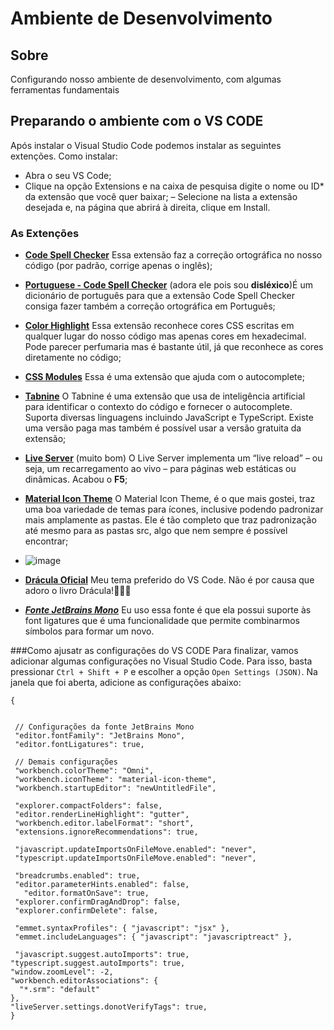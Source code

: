 # Ambiente de Desenvolvimento

## Sobre
Configurando nosso ambiente de desenvolvimento, com algumas ferramentas fundamentais

## Preparando o ambiente com o VS CODE
Após instalar o Visual Studio Code podemos instalar as seguintes extenções. Como instalar:
- Abra o seu VS Code;
- Clique na opção Extensions e na caixa de pesquisa digite o nome ou ID* da extensão que você quer baixar;
– Selecione na lista a extensão desejada e, na página que abrirá à direita, clique em Install.

### As Extenções 
- **[Code Spell Checker](https://marketplace.visualstudio.com/items?itemName=streetsidesoftware.code-spell-checker)** Essa extensão faz a correção ortográfica no nosso código (por padrão, corrige apenas o inglês);
- **[Portuguese - Code Spell Checker](https://marketplace.visualstudio.com/items?itemName=streetsidesoftware.code-spell-checker-portuguese)** (adora ele pois sou **disléxico**)É um dicionário de português para que a extensão Code Spell Checker consiga fazer também a correção ortográfica em Português;
- **[Color Highlight](https://marketplace.visualstudio.com/items?itemName=naumovs.color-highlight)** Essa extensão reconhece cores CSS escritas em qualquer lugar do nosso código mas apenas cores em hexadecimal. Pode parecer perfumaria mas é bastante útil, já que reconhece as cores diretamente no código;
- **[CSS Modules](https://marketplace.visualstudio.com/items?itemName=clinyong.vscode-css-modules)** Essa é uma extensão que ajuda com o autocomplete;
- **[Tabnine](https://marketplace.visualstudio.com/items?itemName=TabNine.tabnine-vscode)** O Tabnine é uma extensão que usa de inteligência artificial para identificar o contexto do código e fornecer o autocomplete. Suporta diversas linguagens incluindo JavaScript e TypeScript. Existe uma versão paga mas também é possível usar a versão gratuita da extensão;
- **[Live Server](https://marketplace.visualstudio.com/items?itemName=ritwickdey.LiveServer)** (muito bom) O Live Server implementa um “live reload” – ou seja, um recarregamento ao vivo – para páginas web estáticas ou dinâmicas. Acabou o **F5**;
- **[Material Icon Theme](https://marketplace.visualstudio.com/items?itemName=PKief.material-icon-theme)** O Material Icon Theme, é o que mais gostei, traz uma boa variedade de temas para ícones, inclusive podendo padronizar mais amplamente as pastas. Ele é tão completo que traz padronização até mesmo para as pastas src, algo que nem sempre é possível encontrar;
- ![image](https://user-images.githubusercontent.com/4933034/124986295-da82c080-e011-11eb-8661-9646a8e0854a.png)

- **[Drácula Oficial](https://marketplace.visualstudio.com/items?itemName=dracula-theme.theme-dracula)** Meu tema preferido do VS Code. Não é por causa que adoro o livro Drácula!🧛🏻‍♂️
- ***[Fonte JetBrains Mono](https://www.jetbrains.com/lp/mono/)*** Eu uso essa fonte é que ela possui suporte às font ligatures que é uma funcionalidade que permite combinarmos símbolos para formar um novo.

###Como ajusatr as configurações do VS CODE
Para finalizar, vamos adicionar algumas configurações no Visual Studio Code. Para isso, basta pressionar `Ctrl + Shift + P` e escolher a opção `Open Settings (JSON)`. Na janela que foi aberta, adicione as configurações abaixo:



```
{


 // Configurações da fonte JetBrains Mono
 "editor.fontFamily": "JetBrains Mono",
 "editor.fontLigatures": true,

 // Demais configurações
 "workbench.colorTheme": "Omni",
 "workbench.iconTheme": "material-icon-theme",
 "workbench.startupEditor": "newUntitledFile",

 "explorer.compactFolders": false,
 "editor.renderLineHighlight": "gutter",
 "workbench.editor.labelFormat": "short",
 "extensions.ignoreRecommendations": true,

 "javascript.updateImportsOnFileMove.enabled": "never",
 "typescript.updateImportsOnFileMove.enabled": "never",

 "breadcrumbs.enabled": true,
 "editor.parameterHints.enabled": false,
   "editor.formatOnSave": true,
 "explorer.confirmDragAndDrop": false,
 "explorer.confirmDelete": false,
 
 "emmet.syntaxProfiles": { "javascript": "jsx" },
 "emmet.includeLanguages": { "javascript": "javascriptreact" },

 "javascript.suggest.autoImports": true,
"typescript.suggest.autoImports": true,
"window.zoomLevel": -2,
"workbench.editorAssociations": {
  "*.srm": "default"
},
"liveServer.settings.donotVerifyTags": true,
}
````
